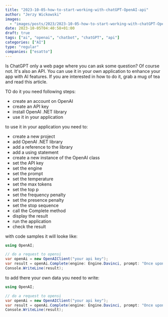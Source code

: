 ```yaml
---
title: "2023-10-05-how-to-start-working-with-chatGPT-OpenAI-api"
author: "Jerzy Wickowski"
images:
  - "images/posts/2023/2023-10-05-how-to-start-working-with-chatGPT-OpenAI-api.jpg" 
date: 2023-10-05T04:40:58+01:00
draft: true
tags: ["ai", "openai", "chatbot", "chatGPT", "api"]
categories: ["AI"]
type: "regular"
companies: ["esatto"]
---
```


Is ChatGPT only a web page where you can ask some question? Of course not. It's also an API. You can use it in your own application to enhance your app with AI features. If you are interested in how to do it, grab a mug of tea and read this article.

<!--more-->
TO do it you need following steps:
- create an account on OpenAI
- create an API key
- install OpenAI .NET library
- use it in your application

to use it in your application you need to:
- create a new project
- add OpenAI .NET library
- add a reference to the library
- add a using statement
- create a new instance of the OpenAI class
- set the API key
- set the engine
- set the prompt
- set the temperature
- set the max tokens
- set the top p
- set the frequency penalty
- set the presence penalty
- set the stop sequence
- call the Complete method
- display the result
- run the application
- check the result


with code samples it will looke like:
```csharp
using OpenAI;

// do a request to opensi
var openAi = new OpenAIClient("your api key");
var result = openAi.Complete(engine: Engine.Davinci, prompt: "Once upon a time", maxTokens: 5);
Console.WriteLine(result);
```

to add there your own data you need to write:
```csharp
using OpenAI;

// do a request to opensi
var openAi = new OpenAIClient("your api key");
var result = openAi.Complete(engine: Engine.Davinci, prompt: "Once upon a time", maxTokens: 5, stop: new[] { "\n" }, temperature: 0.7, topP: 1, frequencyPenalty: 0, presencePenalty: 0);
Console.WriteLine(result);
```


